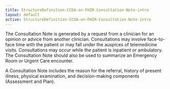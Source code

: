 ```yaml
---
title: StructureDefinition-CCDA-on-FHIR-Consultation-Note-intro
layout: default
active: StructureDefinition-CCDA-on-FHIR-Consultation-Note-intro
---
```


The Consultation Note is generated by a request from a clinician for an opinion or advice from another clinician. Consultations may involve face-to-face time with the patient or may fall under the auspices of telemedicine visits. Consultations may occur while the patient is inpatient or ambulatory. The Consultation Note should also be used to summarize an Emergency Room or Urgent Care encounter.

A Consultation Note includes the reason for the referral, history of present illness, physical examination, and decision-making components (Assessment and Plan).